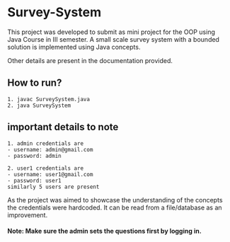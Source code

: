 # Survey-System

This project was developed to submit as mini project for the OOP using Java Course in III semester.
A small scale survey system with a bounded solution is implemented using Java concepts.

Other details are present in the documentation provided.

## How to run?
    1. javac SurveySystem.java
    2. java SurveySystem


## important details to note
    1. admin credentials are 
    - username: admin@gmail.com 
    - password: admin

    2. user1 credentials are
    - username: user1@gmail.com 
    - password: user1
    similarly 5 users are present

As the project was aimed to showcase the understanding of the concepts the credentials were hardcoded. It can be read from a file/database as an improvement.

#### Note: Make sure the admin sets the questions first by logging in.